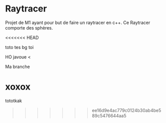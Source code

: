 # Raytracer
Projet de M1 ayant pour but de faire un raytracer en c++.
Ce Raytracer comporte des sphères.

<<<<<<< HEAD

toto tes bg toi

HO javoue <

Ma branche

xoxox
=======
tototkak
>>>>>>> ee16d9e4ac779c0124b30ab4be589c5476644aa5
